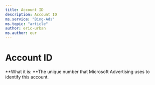 ```yaml
---
title: Account ID
description: Account ID
ms.service: "Bing-Ads"
ms.topic: "article"
author: eric-urban
ms.author: eur
---
```


# Account ID

**What it is: **The unique number that Microsoft Advertising uses to identify this account.


